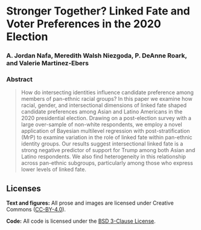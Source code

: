 
# Stronger Together? Linked Fate and Voter Preferences in the 2020 Election

### A. Jordan Nafa, Meredith Walsh Niezgoda, P. DeAnne Roark, and Valerie Martinez-Ebers

### Abstract

> How do intersecting identities influence candidate preference among
> members of pan-ethnic racial groups? In this paper we examine how
> racial, gender, and intersectional dimensions of linked fate shaped
> candidate preferences among Asian and Latino Americans in the 2020
> presidential election. Drawing on a post-election survey with a large
> over-sample of non-white respondents, we employ a novel application of
> Bayesian multilevel regression with post-stratification (MrP) to
> examine variation in the role of linked fate within pan-ethnic
> identity groups. Our results suggest intersectional linked fate is a
> strong negative predictor of support for Trump among both Asian and
> Latino respondents. We also find heterogeneity in this relationship
> across pan-ethnic subgroups, particularly among those who express
> lower levels of linked fate.

## Licenses

**Text and figures:** All prose and images are licensed under Creative
Commons ([CC-BY-4.0](http://creativecommons.org/licenses/by/4.0/)).

**Code:** All code is licensed under the [BSD 3-Clause
License](LICENSE.md).
